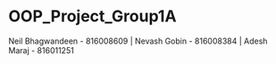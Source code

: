 # OOP_Project_Group1A

Neil Bhagwandeen - 816008609 | 
Nevash Gobin - 816008384 | 
Adesh Maraj - 816011251 
